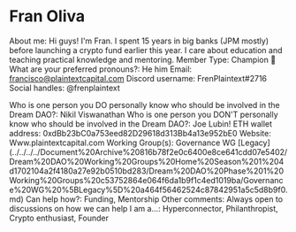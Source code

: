 # Fran Oliva

About me: Hi guys! I'm Fran. I spent 15 years in big banks (JPM mostly) before launching a crypto fund earlier this year. I care about education and teaching practical knowledge and mentoring. 
Member Type: Champion 🙌
What are your preferred pronouns?: He him
Email: francisco@plaintextcapital.com
Discord username: FrenPlaintext#2716
Social handles: @frenplaintext

Who is one person you DO personally know who should be involved in the Dream DAO?: Nikil Viswanathan
Who is one person you DON'T personally know who should be involved in the Dream DAO?: Joe Lubin!
ETH wallet address: 0xdBb23bC0a753eed82D29618d313Bb4a13e952bE0
Website: Www.plaintextcapital.com
Working Group(s): Governance WG [Legacy] (../../../../Document%20Archive%20816b78f2e0c6400e8ce641cdd07e5402/Dream%20DAO%20Working%20Groups%20Home%20Season%201%204d1702104a2f4180a27e92b0510bd283/Dream%20DAO%20Phase%201%20Working%20Groups%20c53752864e064f6da1b9f1c4ed1019ba/Governance%20WG%20%5BLegacy%5D%20a464f56462524c87842951a5c5d8b9f0.md)
Can help how?: Funding, Mentorship
Other comments: Always open to discussions on how we can help
I am a...: Hyperconnector, Philanthropist, Crypto enthusiast, Founder